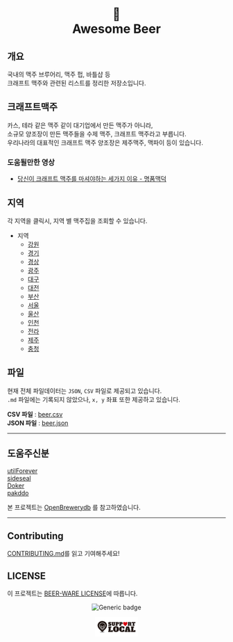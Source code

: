 <h1 align="center" font-size="30px">
🍻
<br> Awesome Beer 
</h1>

## 개요

국내의 맥주 브루어리, 맥주 펍, 바틀샵 등  
크래프트 맥주와 관련된 리스트를 정리한 저장소입니다.

## 크래프트맥주

카스, 테라 같은 맥주 같이 대기업에서 만든 맥주가 아니라,  
소규모 양조장이 만든 맥주들을 수제 맥주, 크래프트 맥주라고 부릅니다.  
우리나라의 대표적인 크래프트 맥주 양조장은 제주맥주, 맥파이 등이 있습니다.

### 도움될만한 영상

- [당신이 크래프트 맥주를 마셔야하는 세가지 이유 - 명품맥덕](https://www.youtube.com/watch?v=ZVZMk7Iyt9k)

## 지역

각 지역을 클릭시, 지역 별 맥주집을 조회할 수 있습니다.

- 지역
  - [강원](#data/강원.md)
  - [경기](#data/경기.md)
  - [경상](#data/경상.md)
  - [광주](#data/광주.md)
  - [대구](#data/대구.md)
  - [대전](#data/대전.md)
  - [부산](#data/부산.md)
  - [서울](#data/서울.md)
  - [울산](#data/울산.md)
  - [인천](#data/인천.md)
  - [전라](#data/전라.md)
  - [제주](#data/제주.md)
  - [충청](#data/충청.md)

## 파일

현재 전체 파일데이터는 `JSON`, `CSV` 파일로 제공되고 있습니다.  
`.md` 파일에는 기록되지 않았으나, `x, y` 좌표 또한 제공하고 있습니다.

**CSV 파일** : [beer.csv](beer.csv)  
**JSON 파일** : [beer.json](beer.json)

---

## 도움주신분

[utilForever](https://github.com/utilForever) <br>
[sideseal](https://github.com/sideseal) <br>
[Doker](https://github.com/tenn6871) <br>
[pakddo](https://github.com/pakddo) <br>

본 프로젝트는 [OpenBrewerydb](https://github.com/openbrewerydb/openbrewerydb) 를 참고하였습니다.

---

## Contributing

[CONTRIBUTING.md](/CONTRIBUTING.md)를 읽고 기여해주세요!

## LICENSE

이 프로젝트는 [BEER-WARE LICENSE](/LICENSE)에 따릅니다.

 <div align = center >

![Generic badge](https://img.shields.io/badge/updateDate-2022--10--01-green.svg)

<a href="http://supportlocal.kr/supportlocal" target="_blank"><img src="./support_local.jpg" width="100px" ></a>

</div>
